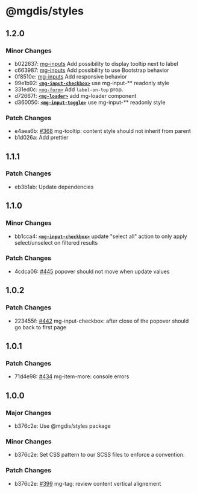 # @mgdis/styles

## 1.2.0

### Minor Changes

- b022637: [mg-inputs](http://core.pages.mgdis.fr/core-ui/core-ui/storybook/?path=/docs/molecules-inputs-mg-input--docs) Add possibility to display tooltip next to label
- c663987: [mg-inputs](http://core.pages.mgdis.fr/core-ui/core-ui/storybook/?path=/docs/molecules-inputs-mg-input--docs) Add possibility to use Bootstrap behavior
- 0f8510e: [mg-inputs](http://core.pages.mgdis.fr/core-ui/core-ui/storybook/?path=/docs/molecules-inputs-mg-input--docs) Add responsive behavior
- 99e1b92: [**`<mg-input-checkbox>`**](http://core.pages.mgdis.fr/core-ui/core-ui/storybook/?path=/docs/molecules-inputs-mg-input-checkbox--docs) use mg-input-\*\* readonly style
- 331ed0c: [`<mg-form>`](http://core.pages.mgdis.fr/core-ui/core-ui/storybook/?path=/docs/molecules-mg-form--docs) Add `label-on-top` prop.
- d72667f: [**`<mg-loader>`**](http://core.pages.mgdis.fr/core-ui/core-ui/?path=/docs/molecules-mg-loader--docs) add mg-loader component
- d360050: [**`<mg-input-toggle>`**](http://core.pages.mgdis.fr/core-ui/core-ui/storybook/?path=/docs/molecules-inputs-mg-input-toggle--docs) use mg-input-\*\* readonly style

### Patch Changes

- e4aea6b: [#368](https://gitlab.mgdis.fr/core/core-ui/core-ui/-/issues/368) mg-tooltip: content style should not inherit from parent
- b1d026a: Add prettier

## 1.1.1

### Patch Changes

- eb3b1ab: Update dependencies

## 1.1.0

### Minor Changes

- bb1cca4: [**`<mg-input-checkbox>`**](http://core.pages.mgdis.fr/core-ui/core-ui/?path=/docs/molecules-inputs-mg-input-checkbox--docs) update "select all" action to only apply select/unselect on filtered results

### Patch Changes

- 4cdca06: [#445](https://gitlab.mgdis.fr/core/core-ui/core-ui/-/issues/445) popover should not move when update values

## 1.0.2

### Patch Changes

- 223455f: [#442](https://gitlab.mgdis.fr/core/core-ui/core-ui/-/issues/442) mg-input-checkbox: after close of the popover should go back to first page

## 1.0.1

### Patch Changes

- 71d4e98: [#434](https://gitlab.mgdis.fr/core/core-ui/core-ui/-/issues/434) mg-item-more: console errors

## 1.0.0

### Major Changes

- b376c2e: Use @mgdis/styles package

### Minor Changes

- b376c2e: Set CSS pattern to our SCSS files to enforce a convention.

### Patch Changes

- b376c2e: [#399](https://gitlab.mgdis.fr/core/core-ui/core-ui/-/issues/399) mg-tag: review content vertical alignement
